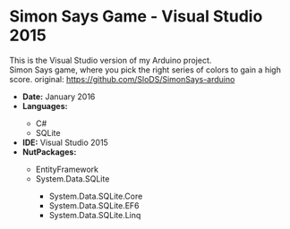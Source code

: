 # Simon Says Game - Visual Studio 2015
This is the Visual Studio version of my Arduino project. <br/>
Simon Says game, where you pick the right series of colors to gain a high score. original: https://github.com/SloDS/SimonSays-arduino <br/>

<ul>
  <li><b>Date:</b> January 2016</li>
  <li><b>Languages:</b></li>
  <ul>
    <li>C#</li>
    <li>SQLite</li>
  </ul>
<li><b>IDE:</b> Visual Studio 2015</li>
<li><b>NutPackages:</b></li>
  <ul>
    <li>EntityFramework</li>
    <li>System.Data.SQLite</li>
    <ul>
      <li>System.Data.SQLite.Core</li>
       <li>System.Data.SQLite.EF6</li>
       <li>System.Data.SQLite.Linq</li>
    </ul>
</ul>
